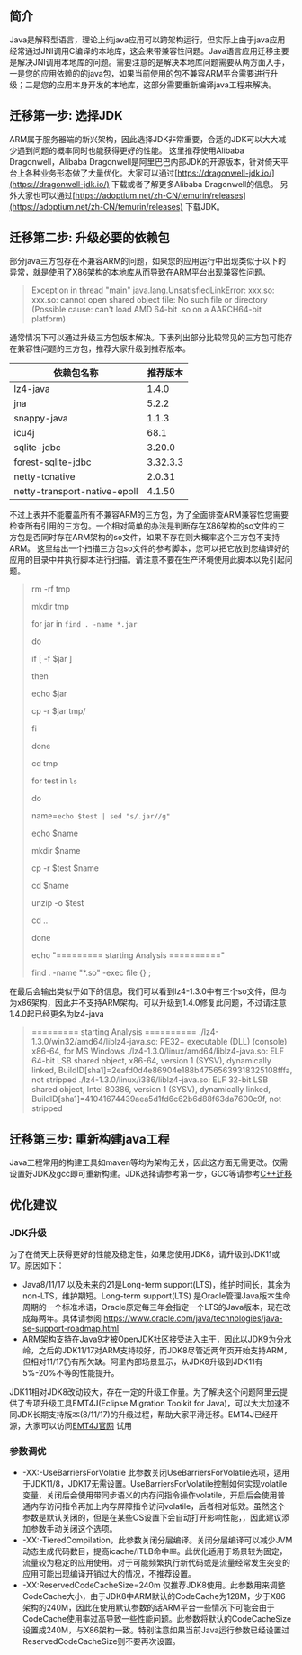## 简介
Java是解释型语言，理论上纯java应用可以跨架构运行。但实际上由于java应用经常通过JNI调用C编译的本地库，这会来带兼容性问题。Java语言应用迁移主要是解决JNI调用本地库的问题。需要注意的是解决本地库问题需要从两方面入手，一是您的应用依赖的的java包，如果当前使用的包不兼容ARM平台需要进行升级；二是您的应用本身开发的本地库，这部分需要重新编译java工程来解决。
## 迁移第一步: 选择JDK
ARM属于服务器端的新兴架构，因此选择JDK非常重要，合适的JDK可以大大减少遇到问题的概率同时也能获得更好的性能。
这里推荐使用Alibaba Dragonwell，Alibaba Dragonwell是阿里巴巴内部JDK的开源版本，针对倚天平台上各种业务形态做了大量优化。大家可以通过[https://dragonwell-jdk.io/](https://dragonwell-jdk.io/) 下载或者了解更多Alibaba Dragonwell的信息。
另外大家也可以通过[https://adoptium.net/zh-CN/temurin/releases](https://adoptium.net/zh-CN/temurin/releases) 下载JDK。
## 迁移第二步: 升级必要的依赖包
部分java三方包存在不兼容ARM的问题，如果您的应用运行中出现类似于以下的异常，就是使用了X86架构的本地库从而导致在ARM平台出现兼容性问题。
> Exception in thread "main" java.lang.UnsatisfiedLinkError: xxx.so: xxx.so: cannot open shared object file: No such file or directory (Possible cause: can't load AMD 64-bit .so on a AARCH64-bit platform)

通常情况下可以通过升级三方包版本解决。下表列出部分比较常见的三方包可能存在兼容性问题的三方包，推荐大家升级到推荐版本。

| 依赖包名称 | 推荐版本 |
| --- | --- |
| lz4-java | 1.4.0 |
| jna | 5.2.2 |
| snappy-java | 1.1.3 |
| icu4j | 68.1 |
| sqlite-jdbc | 3.20.0 |
| forest-sqlite-jdbc | 3.32.3.3 |
| netty-tcnative | 2.0.31 |
| netty-transport-native-epoll | 4.1.50 |

不过上表并不能覆盖所有不兼容ARM的三方包，为了全面排查ARM兼容性您需要检查所有引用的三方包。一个相对简单的办法是判断存在X86架构的so文件的三方包是否同时存在ARM架构的so文件，如果不存在则大概率这个三方包不支持ARM。
这里给出一个扫描三方包so文件的参考脚本，您可以把它放到您编译好的应用的目录中并执行脚本进行扫描。请注意不要在生产环境使用此脚本以免引起问题。
> rm -rf tmp
>
> mkdir tmp
>
> for jar in `find . -name *.jar`
>
> do
>
> if [ -f $jar ]
>
> then
>
> echo $jar
>
> cp -r $jar tmp/
>
> fi
>
> done
> 
> cd tmp
>
> for test in `ls`
>
> do
>
> name=`echo $test | sed "s/.jar//g"`
>
> echo $name
>
> mkdir $name
>
> cp -r $test $name
>
> cd $name
>
> unzip -o $test
>
> cd ..
>
> done
> 
> echo "========= starting Analysis =========="
>
> find . -name "*.so" -exec file {} \;
>

在最后会输出类似于如下的信息，我们可以看到lz4-1.3.0中有三个so文件，但均为x86架构，因此并不支持ARM架构。可以升级到1.4.0修复此问题，不过请注意1.4.0起已经更名为lz4-java
> ========= starting Analysis ==========
> ./lz4-1.3.0/win32/amd64/liblz4-java.so: PE32+ executable (DLL) (console) x86-64, for MS Windows
> ./lz4-1.3.0/linux/amd64/liblz4-java.so: ELF 64-bit LSB shared object, x86-64, version 1 (SYSV), dynamically linked, BuildID[sha1]=2eafd0d4e86904e188b47565639318325108fffa, not stripped
> ./lz4-1.3.0/linux/i386/liblz4-java.so: ELF 32-bit LSB shared object, Intel 80386, version 1 (SYSV), dynamically linked, BuildID[sha1]=41041674439aea5d1fd6c62b6d88f63da7600c9f, not stripped


## 迁移第三步: 重新构建java工程
Java工程常用的构建工具如maven等均为架构无关，因此这方面无需更改。仅需设置好JDK及gcc即可重新构建。JDK选择请参考第一步，GCC等请参考[C++迁移](C++.md)


## 优化建议
### JDK升级
为了在倚天上获得更好的性能及稳定性，如果您使用JDK8，请升级到JDK11或17。原因如下：
- Java8/11/17 以及未来的21是Long-term support(LTS)，维护时间长，其余为non-LTS，维护期短。Long-term support(LTS) 是Oracle管理Java版本生命周期的一个标准术语，Oracle原定每三年会指定一个LTS的Java版本，现在改成每两年。具体请参阅 https://www.oracle.com/java/technologies/java-se-support-roadmap.html
- ARM架构支持在Java9才被OpenJDK社区接受进入主干，因此以JDK9为分水岭，之后的JDK11/17对ARM支持较好，而JDK8尽管近两年页开始支持ARM，但相对11/17仍有所欠缺。阿里内部场景显示，从JDK8升级到JDK11有5%-20%不等的性能提升。

JDK11相对JDK8改动较大，存在一定的升级工作量。为了解决这个问题阿里云提供了专项升级工具EMT4J(Eclipse Migration Toolkit for Java)，可以大大加速不同JDK长期支持版本(8/11/17)的升级过程，帮助大家平滑迁移。EMT4J已经开源，大家可以访问[EMT4J官网](https://github.com/adoptium/emt4j) 试用

### 参数调优
- -XX:-UseBarriersForVolatile 此参数关闭UseBarriersForVolatile选项，适用于JDK11/8，JDK17无需设置。UseBarriersForVolatile控制如何实现volatile变量，关闭后会使用带同步语义的内存问指令操作volatile，开启后会使用普通内存访问指令再加上内存屏障指令访问volatile，后者相对低效。虽然这个参数是默认关闭的，但是在某些OS设置下会自动打开影响性能，，因此建议添加参数手动关闭这个选项。
- -XX:-TieredCompilation，此参数关闭分层编译。关闭分层编译可以减少JVM动态生成代码数目，提高icache/iTLB命中率。此优化适用于场景较为固定，流量较为稳定的应用使用。对于可能频繁执行新代码或是流量经常发生突变的应用可能出现编译开销过大的情况，不推荐设置。
- -XX:ReservedCodeCacheSize=240m 仅推荐JDK8使用。此参数用来调整CodeCache大小，由于JDK8中ARM默认的CodeCache为128M，少于X86架构的240M，因此在使用默认参数的话ARM平台一些情况下可能会由于CodeCache使用率过高导致一些性能问题。此参数将默认的CodeCacheSize设置成240M，与X86架构一致。特别注意如果当前Java运行参数已经设置过ReservedCodeCacheSize则不要再次设置。
